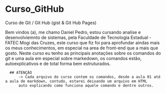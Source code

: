 # Curso_GitHub
Curso de Git / Git Hub (gist &amp; Git Hub Pages)

  Bem vindos (a), me chamo Daniel Pedro, estou cursando analise e desenvolviemnto de sistemas, pela Faculdade de Tecnologia Estadual - FATEC Mogi das Cruzes,
  este curso que fiz foi para aprofundar aindas mais os meus conhecimentos, em especial na area de front-end que a mais que gosto.
      Neste curso eu tenho as principais anotações sobre os comandos do git e uma aula em especial sobre markedown, os comandos estão, autoexplicativos e de
      total forma bem estruturados.
      
      ## ATENÇÃO
          -> Cada arquivo do curso contem os comandos, desde a aula 01 até a aula de markdown, contudo, estarei deixando um arquivo em HTML
          auto explicando como funciona aquele comando e dentre outros.

        
      


          

    
  
